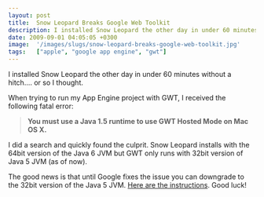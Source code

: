 ```yaml
---
layout: post
title:  Snow Leopard Breaks Google Web Toolkit
description: I installed Snow Leopard the other day in under 60 minutes without a hitch.... or so I thought. When trying to run my App Engine project with GWT, I received the following fatal error-  You must use a Java 1.5 runtime to use GWT Hosted Mode on Mac OS X. I did a search and quickly found the culprit. Snow Leopard installs with the 64bit version of the Java 6 JVM but GWT only runs with 32bit version of Java 5 JVM (as of now).The good news is that until Google fixes the issue you can downgrade to th
date: 2009-09-01 04:05:05 +0300
image:  '/images/slugs/snow-leopard-breaks-google-web-toolkit.jpg'
tags:   ["apple", "google app engine", "gwt"]
---
```

<p>I installed Snow Leopard the other day in under 60 minutes without a hitch.... or so I thought.</p>
<p>When trying to run my App Engine project with GWT, I received the following fatal error:</p>
<blockquote><strong>You must use a Java 1.5 runtime to use GWT Hosted Mode on Mac OS X.</strong></blockquote>
I did a search and quickly found the culprit. Snow Leopard installs with the 64bit version of the Java 6 JVM but GWT only runs with 32bit version of Java 5 JVM (as of now).
<p>The good news is that until Google fixes the issue you can downgrade to the 32bit version of the Java 5 JVM. <a href="http://wiki.oneswarm.org/index.php/OS_X_10.6_Snow_Leopard" target="_blank">Here are the instructions</a>. Good luck!</p>

